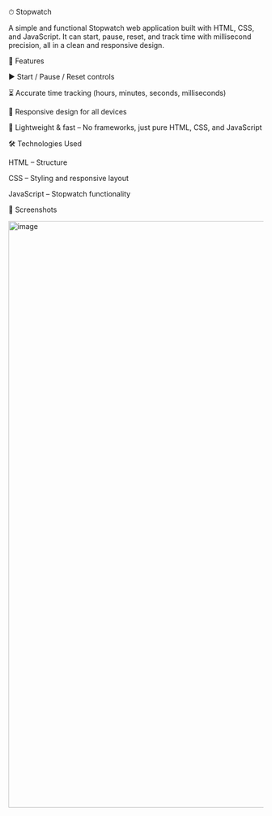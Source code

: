 ⏱ Stopwatch

A simple and functional Stopwatch web application built with HTML, CSS, and JavaScript. It can start, pause, reset, and track time with millisecond precision, all in a clean and responsive design.

🚀 Features


▶ Start / Pause / Reset controls


⏳ Accurate time tracking (hours, minutes, seconds, milliseconds)


📱 Responsive design for all devices


🎯 Lightweight & fast – No frameworks, just pure HTML, CSS, and JavaScript



🛠️ Technologies Used


HTML – Structure


CSS – Styling and responsive layout


JavaScript – Stopwatch functionality


📸 Screenshots

<img width="982" height="1156" alt="image" src="https://github.com/user-attachments/assets/1e4c3859-1a99-4a9a-adc4-201fc9622629" />





